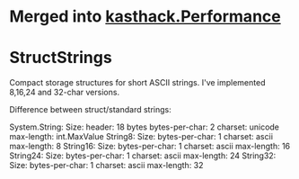 Merged into [kasthack.Performance](https://github.com/old-kasthack-s-projects/kasthack.Performance)
=======================



StructStrings
=============

Compact storage structures for short ASCII strings.
I've implemented 8,16,24 and 32-char versions.

Difference between struct/standard strings:

System.String:
  Size:
    header:         18 bytes
    bytes-per-char: 2
    charset:        unicode
    max-length:     int.MaxValue
String8:
  Size:
    bytes-per-char: 1
    charset:        ascii
    max-length:     8
String16:
  Size:
    bytes-per-char: 1
    charset:        ascii
    max-length:     16
String24:
  Size:
    bytes-per-char: 1
    charset:        ascii
    max-length:     24
String32:
  Size:
    bytes-per-char: 1
    charset:        ascii
    max-length:     32 
